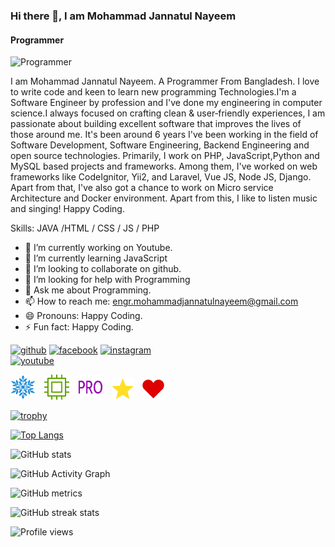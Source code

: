 ### Hi there 👋, I am Mohammad Jannatul Nayeem
#### Programmer
![Programmer](https://scontent.fdac27-2.fna.fbcdn.net/v/t39.30808-6/288863436_581135543704994_6974785474603472504_n.jpg?_nc_cat=103&ccb=1-7&_nc_sid=e3f864&_nc_eui2=AeHVGs7-RwX2gDnZ1z4bdd6VZagVWjDgts5lqBVaMOC2zv8m-lOqI6Ud2pxSM1B86voUDdfpnsuW_AE5Spg7l5Yh&_nc_ohc=wFx2TJKXHG8AX_A59uq&_nc_ht=scontent.fdac27-2.fna&oh=00_AfDfg23liuhebhlUg5g1gvFBQPAzqUSMnycIMqs867Cxaw&oe=636E1C86)

I am Mohammad Jannatul Nayeem. A Programmer From Bangladesh. I love to write code and keen to  learn new programming Technologies.I'm a Software Engineer by profession and I've done my engineering in computer science.I always focused on crafting clean & user‑friendly experiences, I am passionate about building excellent software that improves the lives of those around me. It's been around 6 years I've been working in the field of Software Development, Software Engineering, Backend Engineering and open source technologies. Primarily, I work on PHP, JavaScript,Python and MySQL based projects and frameworks. Among them, I've worked on web frameworks like CodeIgnitor, Yii2, and Laravel, Vue JS, Node JS, Django. Apart from that, I've also got a chance to work on Micro service Architecture and Docker environment. Apart from this, I like to listen music and singing! Happy Coding.


Skills:  JAVA /HTML / CSS / JS / PHP

- 🔭 I’m currently working on Youtube. 
- 🌱 I’m currently learning JavaScript 
- 👯 I’m looking to collaborate on github. 
- 🤔 I’m looking for help with Programming 
- 💬 Ask me about Programming. 
- 📫 How to reach me: engr.mohammadjannatulnayeem@gmail.com
- 😄 Pronouns: Happy Coding. 
- ⚡ Fun fact: Happy  Coding. 


[<img src='https://cdn.jsdelivr.net/npm/simple-icons@3.0.1/icons/github.svg' alt='github' height='80'>](https://github.com/engrnayeem)  [<img src='https://cdn.jsdelivr.net/npm/simple-icons@3.0.1/icons/facebook.svg' alt='facebook' height='80'>](https://www.facebook.com/engr.mohammadjannatulnayeem)  [<img src='https://cdn.jsdelivr.net/npm/simple-icons@3.0.1/icons/instagram.svg' alt='instagram' height='80'>](https://www.instagram.com/engineernayeem/)  
[<img src='https://cdn.jsdelivr.net/npm/simple-icons@3.0.1/icons/youtube.svg' alt='youtube' height='80'>](https://www.youtube.com/channel/UCj1r-S1q1cZYjggj4LLM_Rg)  

<a href='https://archiveprogram.github.com/'><img src='https://raw.githubusercontent.com/acervenky/animated-github-badges/master/assets/acbadge.gif' width='40' height='40'></a> <a href='https://docs.github.com/en/developers'><img src='https://raw.githubusercontent.com/acervenky/animated-github-badges/master/assets/devbadge.gif' width='40' height='40'></a> <a href='https://github.com/pricing'><img src='https://raw.githubusercontent.com/acervenky/animated-github-badges/master/assets/pro.gif' width='40' height='40'></a> <a href='https://stars.github.com/'><img src='https://raw.githubusercontent.com/acervenky/animated-github-badges/master/assets/starbadge.gif' width='35' height='35'></a> <a href='https://docs.github.com/en/github/supporting-the-open-source-community-with-github-sponsors'><img src='https://raw.githubusercontent.com/acervenky/animated-github-badges/master/assets/sponsorbadge.gif' width='35' height='35'></a> 

[![trophy](https://github-profile-trophy.vercel.app/?username=engrnayeem)](https://github.com/ryo-ma/github-profile-trophy)

[![Top Langs](https://github-readme-stats.vercel.app/api/top-langs/?username=engrnayeem)](https://github.com/anuraghazra/github-readme-stats)

![GitHub stats](https://github-readme-stats.vercel.app/api?username=engrnayeem&show_icons=true&count_private=true)  

![GitHub Activity Graph](https://activity-graph.herokuapp.com/graph?username=engrnayeem)  

![GitHub metrics](https://metrics.lecoq.io/engrnayeem)  

![GitHub streak stats](https://github-readme-streak-stats.herokuapp.com/?user=engrnayeem)  

![Profile views](https://gpvc.arturio.dev/engrnayeem)  
